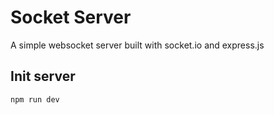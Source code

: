 # Socket Server
A simple websocket server built with socket.io
and express.js


## Init server

```text
npm run dev
```

